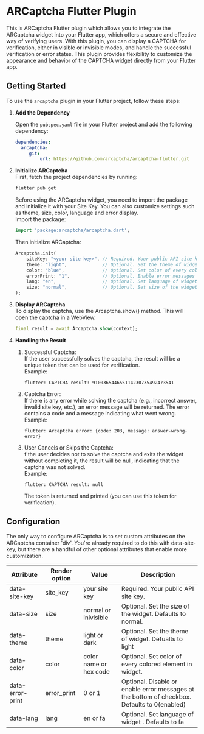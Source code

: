 # ARCaptcha Flutter Plugin

This is ARCaptcha Flutter plugin which allows you to integrate the ARCaptcha widget into your Flutter app, which offers a secure and effective way of verifying users. With this plugin, you can display a CAPTCHA for verification, either in visible or invisible modes, and handle the successful verification or error states. This plugin provides flexibility to customize the appearance and behavior of the CAPTCHA widget directly from your Flutter app.

## Getting Started

To use the `arcaptcha` plugin in your Flutter project, follow these steps:

1. **Add the Dependency**

   Open the `pubspec.yaml` file in your Flutter project and add the following dependency:

   ```yaml
   dependencies:
     arcaptcha:
        git:
            url: https://github.com/arcaptcha/arcaptcha-flutter.git

2. **Initialize ARCaptcha**<br>
    First, fetch the project dependencies by running:
    ```bash
    flutter pub get
    ```
    Before using the ARCaptcha widget, you need to import the package and initialize it with your Site Key. You can also customize settings such as theme, size, color, language and error display.<br>
    Import the package:

    ```dart
    import 'package:arcaptcha/arcaptcha.dart';
    ```
    Then initialize ARCaptcha: 

    ```dart
    Arcaptcha.init(
        siteKey: "<your site key>", // Required. Your public API site key.
        theme: "light",             // Optional. Set the theme of widget. Defualts to light
        color: "blue",              // Optional. Set color of every colored element in widget.
        errorPrint: "1",            // Optional. Enable error messages at the bottom of the checkbox.
        lang: "en",                 // Optional. Set language of widget . Defaults to fa
        size: "normal",             // Optional. Set size of the widget. Options: 'normal' | 'invisible'. Default is 'normal'.
    );
    ```
3. **Display ARCaptcha**<br>
    To display the captcha, use the Arcaptcha.show() method. This will open the captcha in a WebView.
    ```dart 
    final result = await Arcaptcha.show(context);
    ```
4. **Handling the Result**<br>
    1. Successful Captcha: <br>
    If the user successfully solves the captcha, the result will be a unique token that can be used for verification.<br>
    Example:
        ```plaintext
        flutter: CAPTCHA result: 910036544655114230735492473541
        ```

    2. Captcha Error: <br>
    If there is any error while solving the captcha (e.g., incorrect answer, invalid site key, etc.), an error message will be returned. The error contains a code and a message indicating what went wrong.<br>
    Example:
        ```plaintext
        flutter: Arcaptcha error: {code: 203, message: answer-wrong-error}
        ```

    3. User Cancels or Skips the Captcha: <br>
    f the user decides not to solve the captcha and exits the widget without completing it, the result will be null, indicating that the captcha was not solved.<br>
    Example:
        ```plaintext
        flutter: CAPTCHA result: null
        ```
        The token is returned and printed (you can use this token for verification).



## Configuration
The only way to configure ARCaptcha is to set custom attributes on the ARCaptcha container 'div'. You're already required to do this with data-site-key, but there are a handful of other optional attributes that enable more customization.<br>

| Attribute    | Render option | Value | Description |
| ------------ | ------------- | ----- | ----------- |
| data-site-key | site_key | your site key | Required. Your public API site key. |
| data-size | size	 | normal or inivisible | Optional. Set the size of the widget. Defaults to normal. |
| data-theme | theme | light or dark | Optional. Set the theme of widget. Defualts to light |
| data-color | color | color name or hex code | Optional. Set color of every colored element in widget. |
| data-error-print | error_print | 0 or 1 | Optional. Disable or enable error messages at the bottom of checkbox. Defaults to 0(enabled) |
| data-lang | lang | en or fa | Optional. Set language of widget . Defaults to fa |

